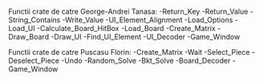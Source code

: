 
 Functii crate de catre George-Andrei Tanasa:
-Return_Key
-Return_Value
-String_Contains
-Write_Value
-UI_Element_Alignment
-Load_Options
-Load_UI
-Calculate_Board_HitBox
-Load_Board
-Create_Matrix
-Draw_Board
-Draw_UI
-Find_UI_Element
-UI_Decoder
-Game_Window

 Functii crate de catre Puscasu Florin:
-Create_Matrix
-Wait
-Select_Piece
-Deselect_Piece
-Undo
-Random_Solve
-Bkt_Solve
-Board_Decoder
-Game_Window
